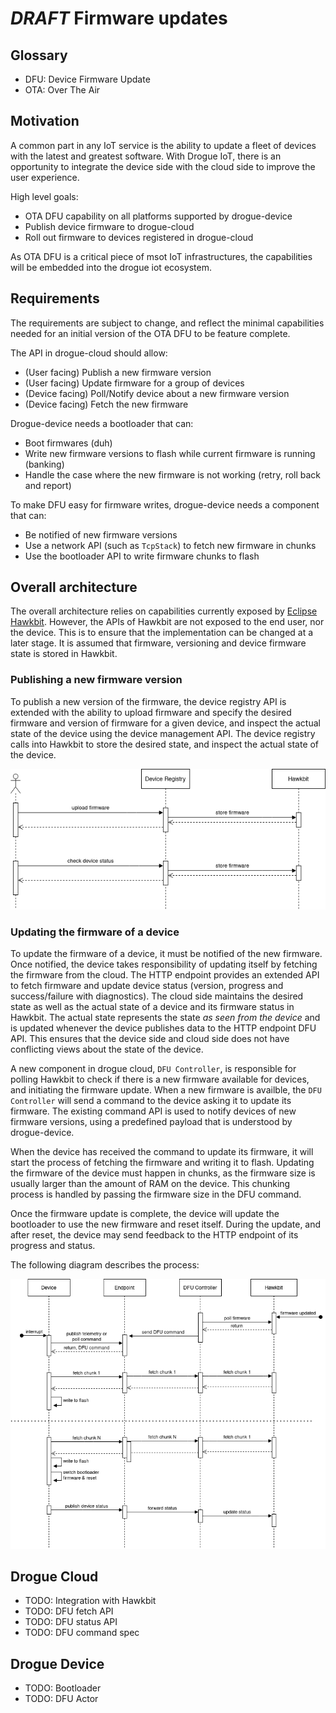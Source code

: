 # *DRAFT* Firmware updates

## Glossary

* DFU: Device Firmware Update
* OTA: Over The Air

## Motivation

A common part in any IoT service is the ability to update a fleet of devices with the latest and greatest software. With Drogue IoT, there is an opportunity
to integrate the device side with the cloud side to improve the user experience.

High level goals:

* OTA DFU capability on all platforms supported by drogue-device
* Publish device firmware to drogue-cloud
* Roll out firmware to devices registered in drogue-cloud

As OTA DFU is a critical piece of msot IoT infrastructures, the capabilities will be embedded into the drogue iot ecosystem.

## Requirements

The requirements are subject to change, and reflect the minimal capabilities needed for an initial version of the OTA DFU to be feature complete.

The API in drogue-cloud should allow:

* (User facing) Publish a new firmware version
* (User facing) Update firmware for a group of devices
* (Device facing) Poll/Notify device about a new firmware version
* (Device facing) Fetch the new firmware

Drogue-device needs a bootloader that can:

* Boot firmwares (duh)
* Write new firmware versions to flash while current firmware is running (banking)
* Handle the case where the new firmware is not working (retry, roll back and report)

To make DFU easy for firmware writes, drogue-device needs a component that can:

* Be notified of new firmware versions
* Use a network API (such as `TcpStack`) to fetch new firmware in chunks
* Use the bootloader API to write firmware chunks to flash

## Overall architecture

The overall architecture relies on capabilities currently exposed by [Eclipse Hawkbit](https://www.eclipse.org/hawkbit/). However, the APIs of Hawkbit are not exposed to the end user, nor the device. This is to ensure that the implementation can be changed at a later stage. It is assumed that firmware, versioning and device firmware state is stored in Hawkbit.

### Publishing a new firmware version

To publish a new version of the firmware, the device registry API is extended with the ability to upload firmware and specify the desired firmware and version of firmware for a given device, and inspect the actual state of the device using the device management API. The device registry calls into Hawkbit to store the desired state, and inspect the actual state of the device.

![Firmware publish](images/dfu-publish.png)

### Updating the firmware of a device

To update the firmware of a device, it must be notified of the new firmware. Once notified, the device takes responsibility of updating itself by fetching the firmware from the cloud. The HTTP endpoint provides an extended API to fetch firmware and update device status (version, progress and success/failure with diagnostics). The cloud side maintains the desired state as well as the actual state of a device and its firmware status in Hawkbit. The actual state represents the state _as seen from the device_ and is updated whenever the device publishes data to the HTTP endpoint DFU API. This ensures that the device side and cloud side does not have conflicting views about the state of the device.

A new component in drogue cloud, `DFU Controller`, is responsible for polling Hawkbit to check if there is a new firmware available for devices, and initiating the firmware update. When a new firmware is availble, the `DFU Controller` will send a command to the device asking it to update its firmware. The existing command API is used to notify devices of new firmware versions, using a predefined payload that is understood by drogue-device.

When the device has received the command to update its firmware, it will start the process of fetching the firmware and writing it to flash. Updating the firmware of the device must happen in chunks, as the firmware size is usually larger than the amount of RAM on the device. This chunking process is handled by passing the firmware size in the DFU command.

Once the firmware update is complete, the device will update the bootloader to use the new firmware and reset itself. During the update, and after reset, the device may send feedback to the HTTP endpoint of its progress and status.

The following diagram describes the process:

![Firmware update](images/dfu-architecture.png)



## Drogue Cloud

* TODO: Integration with Hawkbit
* TODO: DFU fetch API
* TODO: DFU status API
* TODO: DFU command spec

## Drogue Device

* TODO: Bootloader 
* TODO: DFU Actor
